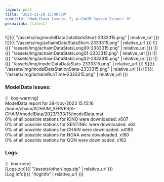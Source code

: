 ```yaml
---
layout: post
title: "2023-11-29 15:00:00"
subtitle: "ModelData Issues: 5; A-CHAIM System Issues: 0"
permalink: /latest/
---
```


![]({{ "/assets/img/modelDataDataStatsShort-2333315.png" | relative_url }})
![]({{ "/assets/img/achaimDataStatsShort-2333315.png" | relative_url }})
![]({{ "/assets/img/achaimDataStatsLong00-2333315.png" | relative_url }})
![]({{ "/assets/img/achaimDataStatsLong01-2333315.png" | relative_url }})
![]({{ "/assets/img/achaimDataStatsLong02-2333315.png" | relative_url }})
![]({{ "/assets/img/modelDataDataStats-2333315.png" | relative_url }})
![]({{ "/assets/img/modelDataStationStats-2333315.png" | relative_url }})
![]({{ "/assets/img/achaimRunTime-2333315.png" | relative_url }})


### ModelData Issues:  
  
{: .box-warning}  
 ModelData report for 29-Nov-2023 15:15:16   
 /home/chaim/ACHAIM_SERVER/A-CHAIM/modelData/2023/333/15/modelData.mat   
 0% of all possible stations for IONO were downloaded. x607   
 0% of all possible stations for SENTINEL were downloaded. x62   
 0% of all possible stations for CHAIN were downloaded. x4183   
 0% of all possible stations for NOAA were downloaded. x160   
 0% of all possible stations for QGN were downloaded. x162   
  


### Logs:  
  
{: .box-note}  
[Logs.zip]({{ "/assets/other/logs.zip" | relative_url }})  
[Log Info]({{ "/logInfo" | relative_url }})  
